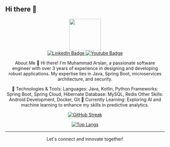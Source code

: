 ## Hi there 👋

<!--
**arslanaka/arslanaka** is a ✨ _special_ ✨ repository because its `README.md` (this file) appears on your GitHub profile.

Here are some ideas to get you started:

- 🔭 I’m currently working on ...
- 🌱 I’m currently learning ...
- 👯 I’m looking to collaborate on ...
- 🤔 I’m looking for help with ...
- 💬 Ask me about ...
- 📫 How to reach me: ...
- 😄 Pronouns: ...
- ⚡ Fun fact: ...
-->


<div id="header" align="center">
  <img src="https://media.giphy.com/media/M9gbBd9nbDrOTu1Mqx/giphy.gif" width="100"/>

  <div id="badges">
  <a href="https://www.linkedin.com/in/m-arslan96/">
    <img src="https://img.shields.io/badge/LinkedIn-blue?style=for-the-badge&logo=linkedin&logoColor=white" alt="LinkedIn Badge"/>
  </a>
  <a href="your-youtube-URL">
    <img src="https://img.shields.io/badge/YouTube-red?style=for-the-badge&logo=youtube&logoColor=white" alt="Youtube Badge"/>
  </a>
  </div>

<img src="https://komarev.com/ghpvc/?username=arslanaka&style=flat-square&color=blue" alt=""/>


About Me
👋 Hi there! I'm Muhammad Arslan, a passionate software engineer with over 3 years of experience in designing and developing robust applications. My expertise lies in Java, Spring Boot, microservices architecture, and security.

🔧 Technologies & Tools:
Languages: Java, Kotlin, Python
Frameworks: Spring Boot, Spring Cloud, Hibernate
Database: MySQL, Redis
Other Skills: Android Development, Docker, Git
🌱 Currently Learning:
Exploring AI and machine learning to enhance my skills in predictive analytics.




[![GitHub Streak](https://github-readme-streak-stats.herokuapp.com?user=arslanaka&theme=dark&hide_border=true)](https://git.io/streak-stats)

[![Top Langs](https://github-readme-stats.vercel.app/api/top-langs/?username=arslanaka&layout=compact&theme=vision-friendly-dark)](https://github.com/anuraghazra/github-readme-stats)



---

<!---
### :writing_hand: Blog Posts :
--->


Let's connect and innovate together!





</div>



